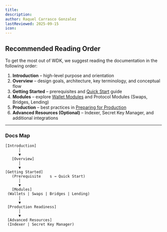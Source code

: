 ```yaml
---
title: 
description:
author: Raquel Carrasco Gonzalez
lastReviewed: 2025-09-15
icon:    
---
```


## Recommended Reading Order

To get the most out of WDK, we suggest reading the documentation in the following order:

1. **Introduction** – high-level purpose and orientation  
2. **Overview** – design goals, architecture, key terminology, and conceptual flow  
3. **Getting Started** – prerequisites and [Quick Start](../getting-started/quick-start.md) guide  
4. **Modules** – explore [Wallet Modules](../wdk-modules/overview.md) and Protocol Modules (Swaps, Bridges, Lending)  
5. **Production** – best practices in [Preparing for Production](../documentation/preparing-for-production.md)  
6. **Advanced Resources (Optional)** – Indexer, Secret Key Manager, and additional integrations  

---

### Docs Map

```text
[Introduction]
      │
      ▼
   [Overview]
      │
      ▼
[Getting Started]
   (Prerequisite    s → Quick Start)
      │
      ▼
   [Modules]
 (Wallets | Swaps | Bridges | Lending)
      │
      ▼
 [Production Readiness]
      │
      ▼
 [Advanced Resources]
 (Indexer | Secret Key Manager)
